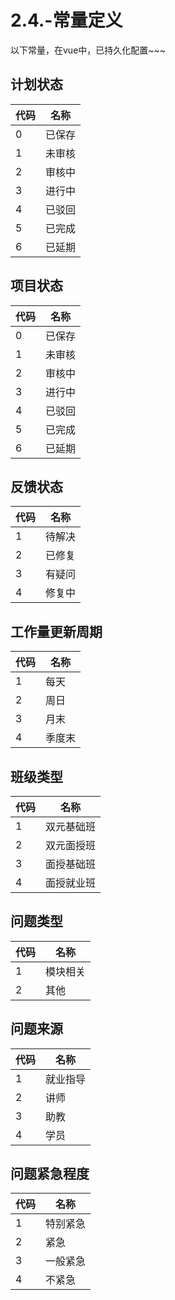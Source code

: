 # 2.4.-常量定义

以下常量，在vue中，已持久化配置~~~

## 计划状态

代码 | 名称
-----|------
0      | 已保存
1      | 未审核
2      | 审核中
3      | 进行中
4      | 已驳回
5      | 已完成
6      | 已延期

## 项目状态

代码 | 名称
-----|------
0      | 已保存
1      | 未审核
2      | 审核中
3      | 进行中
4      | 已驳回
5      | 已完成
6      | 已延期

## 反馈状态

代码 | 名称
-----|------
1      | 待解决
2      | 已修复
3      | 有疑问
4      | 修复中

## 工作量更新周期

代码 | 名称
-----|------
1      | 每天
2      | 周日
3      | 月末
4      | 季度末

## 班级类型

代码 | 名称
-----|------
1      | 双元基础班
2      | 双元面授班
3      | 面授基础班
4      | 面授就业班

## 问题类型

代码 | 名称
-----|------
1      | 模块相关
2      | 其他

## 问题来源

代码 | 名称
-----|------
1      | 就业指导
2      | 讲师
3      | 助教
4      | 学员

## 问题紧急程度

代码 | 名称
-----|------
1      | 特别紧急
2      | 紧急
3      | 一般紧急
4      | 不紧急
